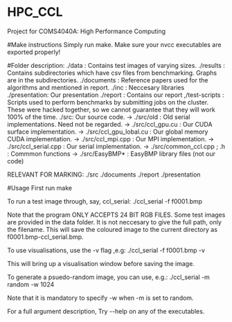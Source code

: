 # HPC_CCL
Project for COMS4040A: High Performance Computing

#Make instructions
Simply run make. Make sure your nvcc executables are exported properly!

#Folder description:
./data : Contains test images of varying sizes.
./results : Contains subdirectories which have csv files from benchmarking. Graphs are in the subdirectories.
./documents : Reference papers used for the algorithms and mentioned in report.
./inc : Neccesary libraries
./presentation: Our presentation
./report : Contains our report
,/test-scripts : Scripts used to perform benchmarks by submitting jobs on the cluster. These were hacked together, so we cannot guarantee that they will work 100% of the time.
./src: Our source code.
  -> ./src/old : Old serial implementations. Need not be regarded.
  -> ./src/ccl_gpu.cu : Our CUDA surface implementation.
  -> ./src/ccl_gpu_lobal.cu : Our global memory CUDA implementation.
  -> ./src/ccl_mpi.cpp : Our MPI implementation.
  -> ./src/ccl_serial.cpp : Our serial implementation.
  -> ./src/common_ccl.cpp ; .h : Commmon functions
  -> ./src/EasyBMP* : EasyBMP library files (not our code)

RELEVANT FOR MARKING: ./src ./documents ./report ./presentation

#Usage
First run make

To run a test image through, say, ccl_serial:
./ccl_serial -f f0001.bmp

Note that the program ONLY ACCEPTS 24 BIT RGB FILES. Some test images are provided in the data folder. It is not neccesary to give the full path, only the filename.
This will save the coloured image to the current directory as f0001.bmp-ccl_serial.bmp.

To use visualisations, use the -v flag ,e.g:
./ccl_serial -f f0001.bmp -v

This will bring up a visualisation window before saving the image.

To generate a psuedo-random image, you can use, e.g.:
./ccl_serial -m random -w 1024

Note that it is mandatory to specify -w when -m is set to random.

For a full argument description, Try --help on any of the executables.
